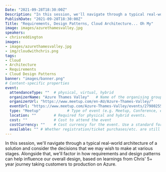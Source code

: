 ```yaml
---
Date: "2021-09-28T18:30:00Z"
Description: "In this session, we'll navigate through a typical real-world architecture of a solution and consider the decisions that we may wish to make at various stages. Alongside that, we'll factor in how requirements and design patterns can help influence our overall design, based on learnings from Chris' 5+ year journey taking customers to production on Azure."
PublishDate: "2021-09-28T18:30:00Z"
Title: "Requirements, Design Patterns, Cloud Architecture... Oh My"
image: images/azurethamesvalley.jpg
speakers:
- chrisreddington
images:
- images/azurethamesvalley.jpg
- img/cloudwithchris.png
tags:
- Cloud
- Architecture
- Requirements
- Cloud Design Patterns
banner: "images/banner.png"
# Content-specific properties
event:
  attendanceType: ""  # physical, virtual, hybrid
  organizerName: "Azure Thames Valley"   # Name of the organising group / event (e.g. Name of the conference)
  organizerUrl: "https://www.meetup.com/en-AU/Azure-Thames-Valley/"    # URL of the organising group
  eventUrl: "https://www.meetup.com/Azure-Thames-Valley/events/279802550/"        # URL of the specific event, if applicable (e.g. a meetup talk, rather than the meetup group)
  type: "Meetup"            # Type of event (e.g. Meetup, Conference, etc.)
  location: ""        # Required for physical and hybrid events.
  cost: ""            # Cost to attend the event
  costCurrency: ""    # Cost currency for the event. Use a standard format - http://en.wikipedia.org/wiki/ISO_4217
  available: "" # Whether registration/ticket purchases/etc. are still available (true/false). Defaults to false when event is in past.
---
```

In this session, we'll navigate through a typical real-world architecture of a solution and consider the decisions that we may wish to make at various stages. Alongside that, we'll factor in how requirements and design patterns can help influence our overall design, based on learnings from Chris' 5+ year journey taking customers to production on Azure.
